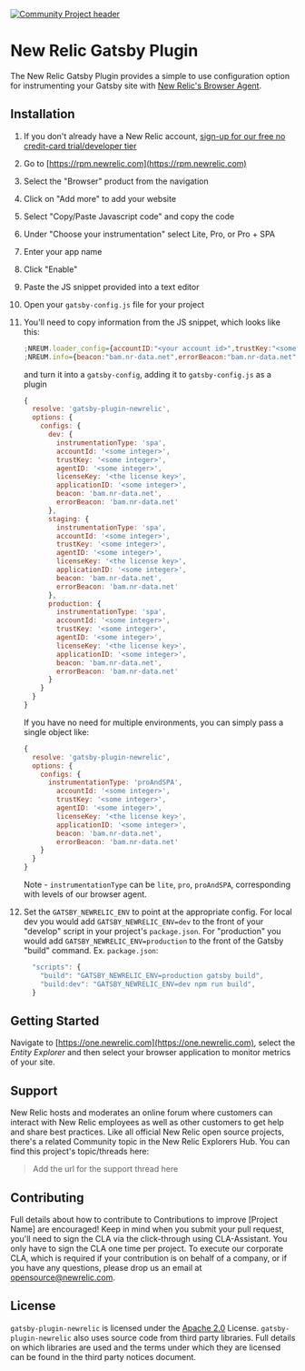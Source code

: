 [![Community Project header](https://github.com/newrelic/open-source-office/raw/master/examples/categories/images/Community_Project.png)](https://github.com/newrelic/open-source-office/blob/master/examples/categories/index.md#community-project)

# New Relic Gatsby Plugin

The New Relic Gatsby Plugin provides a simple to use configuration option for instrumenting your Gatsby site with [New Relic's Browser Agent](https://newrelic.com/products/browser-monitoring).

## Installation

1. If you don't already have a New Relic account, [sign-up for our free no credit-card trial/developer tier](https://newrelic.com/signup/?partner=Developer+Edition)
1. Go to [https://rpm.newrelic.com](https://rpm.newrelic.com)
1. Select the "Browser" product from the navigation
1. Click on "Add more" to add your website
1. Select "Copy/Paste Javascript code" and copy the code
1. Under "Choose your instrumentation" select Lite, Pro, or Pro + SPA
1. Enter your app name
1. Click "Enable"
1. Paste the JS snippet provided into a text editor
1. Open your `gatsby-config.js` file for your project
1. You'll need to copy information from the JS snippet, which looks like this:

    ```js
    ;NREUM.loader_config={accountID:"<your account id>",trustKey:"<some integer>",agentID:"<some integer>",licenseKey:"<your license key>",applicationID:"<some integer>"}
    ;NREUM.info={beacon:"bam.nr-data.net",errorBeacon:"bam.nr-data.net",licenseKey:"<your license key>",applicationID:"<some integer>",sa:1}
    ```

    and turn it into a `gatsby-config`, adding it to `gatsby-config.js` as a plugin

    ```js
    {
      resolve: 'gatsby-plugin-newrelic',
      options: {
        configs: {
          dev: {
            instrumentationType: 'spa',
            accountId: '<some integer>',
            trustKey: '<some integer>',
            agentID: '<some integer>',
            licenseKey: '<the license key>',
            applicationID: '<some integer>',
            beacon: 'bam.nr-data.net',
            errorBeacon: 'bam.nr-data.net'
          },
          staging: {
            instrumentationType: 'spa',
            accountId: '<some integer>',
            trustKey: '<some integer>',
            agentID: '<some integer>',
            licenseKey: '<the license key>',
            applicationID: '<some integer>',
            beacon: 'bam.nr-data.net',
            errorBeacon: 'bam.nr-data.net'
          },
          production: {
            instrumentationType: 'spa',
            accountId: '<some integer>',
            trustKey: '<some integer>',
            agentID: '<some integer>',
            licenseKey: '<the license key>',
            applicationID: '<some integer>',
            beacon: 'bam.nr-data.net',
            errorBeacon: 'bam.nr-data.net'
          }
        }
      }
    }
    ```

    If you have no need for multiple environments, you can simply pass a single object like:

    ```js
    {
      resolve: 'gatsby-plugin-newrelic',
      options: {
        configs: {
          instrumentationType: 'proAndSPA',
            accountId: '<some integer>',
            trustKey: '<some integer>',
            agentID: '<some integer>',
            licenseKey: '<the license key>',
            applicationID: '<some integer>',
            beacon: 'bam.nr-data.net',
            errorBeacon: 'bam.nr-data.net'
        }
      }
    }
    ```

    Note - `instrumentationType` can be `lite`, `pro`, `proAndSPA`, corresponding with levels of our browser agent.

1. Set the `GATSBY_NEWRELIC_ENV` to point at the appropriate config. For local dev you would add `GATSBY_NEWRELIC_ENV=dev` to the front of your "develop" script in your project's `package.json`. For "production" you would add `GATSBY_NEWRELIC_ENV=production` to the front of the Gatsby "build" command.
    Ex. `package.json`:

    ```js
      "scripts": {
        "build": "GATSBY_NEWRELIC_ENV=production gatsby build",
        "build:dev": "GATSBY_NEWRELIC_ENV=dev npm run build",
      }
    ```

## Getting Started

Navigate to [https://one.newrelic.com](https://one.newrelic.com), select the _Entity Explorer_ and then select your browser application to monitor metrics of your site.

## Support

New Relic hosts and moderates an online forum where customers can interact with New Relic employees as well as other customers to get help and share best practices. Like all official New Relic open source projects, there's a related Community topic in the New Relic Explorers Hub. You can find this project's topic/threads here:

>Add the url for the support thread here

## Contributing

Full details about how to contribute to
Contributions to improve [Project Name] are encouraged! Keep in mind when you submit your pull request, you'll need to sign the CLA via the click-through using CLA-Assistant. You only have to sign the CLA one time per project.
To execute our corporate CLA, which is required if your contribution is on behalf of a company, or if you have any questions, please drop us an email at opensource@newrelic.com.

## License

`gatsby-plugin-newrelic` is licensed under the [Apache 2.0](http://apache.org/licenses/LICENSE-2.0.txt) License. `gatsby-plugin-newrelic` also uses source code from third party libraries. Full details on which libraries are used and the terms under which they are licensed can be found in the third party notices document.
